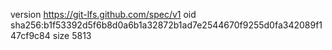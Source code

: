 version https://git-lfs.github.com/spec/v1
oid sha256:b1f53392d5f6b8d0a6b1a32872b1ad7e2544670f9255d0fa342089f147cf9c84
size 5813
